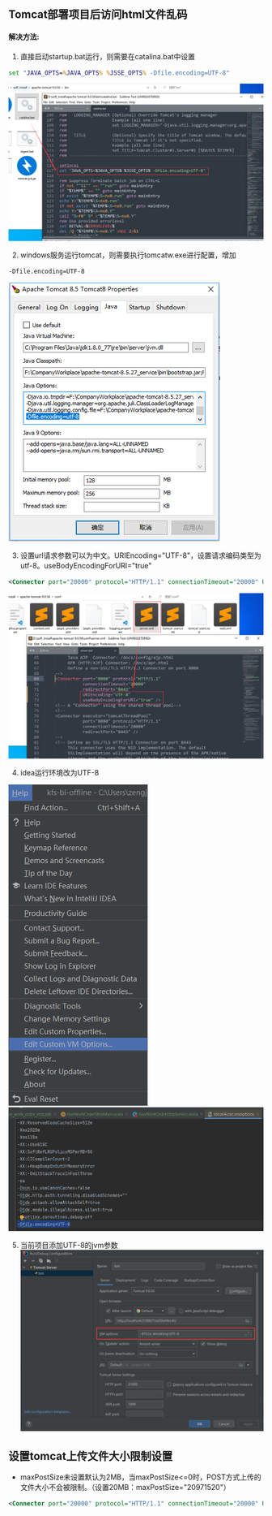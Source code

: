 ## Tomcat部署项目后访问html文件乱码
#### 解决方法:
1. 直接启动startup.bat运行，则需要在catalina.bat中设置
~~~ cmd
set "JAVA_OPTS=%JAVA_OPTS% %JSSE_OPTS% -Dfile.encoding=UTF-8"
~~~
![tomcat](/imgs/java/tomcat2.png)

2. windows服务运行tomcat，则需要执行tomcatw.exe进行配置，增加
~~~ cmd
-Dfile.encoding=UTF-8
~~~
![tomcat](/imgs/java/tomcat1.png)

3. 设置url请求参数可以为中文。URIEncoding="UTF-8"，设置请求编码类型为utf-8。useBodyEncodingForURI="true"
~~~ xml
<Connector port="20000" protocol="HTTP/1.1" connectionTimeout="20000" URIEncoding="UTF-8" useBodyEncodingForURI="true" maxPostSize="102400" redirectPort="8443" />
~~~
![tomcat](/imgs/java/tomcat3.png)

4. idea运行环境改为UTF-8

![tomcat](/imgs/java/tomcat4.png)
![tomcat](/imgs/java/tomcat5.png)

5. 当前项目添加UTF-8的jvm参数
![tomcat](/imgs/java/tomcat6.png)
## 设置tomcat上传文件大小限制设置
- maxPostSize未设置默认为2MB，当maxPostSize<=0时，POST方式上传的文件大小不会被限制。（设置20MB：maxPostSize="20971520"）
~~~ xml
<Connector port="20000" protocol="HTTP/1.1" connectionTimeout="20000" URIEncoding="UTF-8" useBodyEncodingForURI="true" maxPostSize="102400" redirectPort="8443" />
~~~